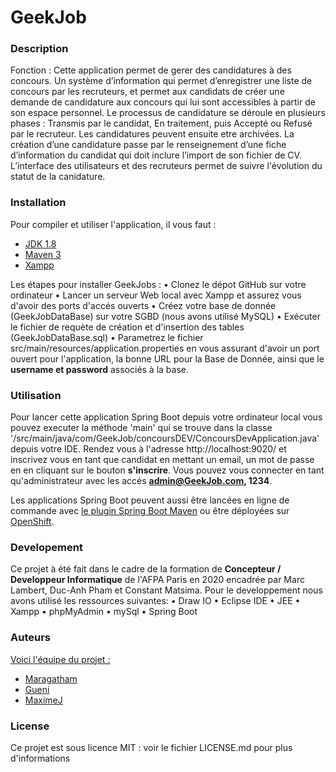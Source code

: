 # GeekJob             

### Description  

Fonction : Cette application permet de gerer des candidatures à des concours. Un système d’information qui permet d’enregistrer une liste de concours par les recruteurs, et permet aux candidats de créer une demande de candidature aux concours qui lui sont accessibles à partir de son espace personnel. Le processus de candidature se déroule en plusieurs phases : Transmis par le candidat, En traitement, puis Accepté ou Refusé par le recruteur. Les candidatures peuvent ensuite etre archivées. La création d’une candidature passe par le renseignement d’une fiche d’information du candidat qui doit inclure l’import de son fichier de CV. L’interface des utilisateurs et des recruteurs permet de suivre l'évolution du statut de la canidature.  


### Installation  

Pour compiler et utiliser l'application, il vous faut :
- [JDK 1.8](http://www.oracle.com/technetwork/java/javase/downloads/jdk8-downloads-2133151.html)
- [Maven 3](https://maven.apache.org)
- [Xampp](https://www.apachefriends.org/fr/index.html)

Les étapes pour installer GeekJobs :
    • Clonez le dépot GitHub sur votre ordinateur
    • Lancer un serveur Web local avec Xampp et assurez vous d'avoir des ports d'accés ouverts 
    • Créez votre base de donnée (GeekJobDataBase) sur votre SGBD (nous avons utilisé MySQL) 
    • Exécuter le fichier de requète de création et d'insertion des tables (GeekJobDataBase.sql)
    • Parametrez le fichier src/main/resources/application.properties en vous assurant d'avoir un port ouvert pour l'application, la bonne URL pour la Base de Donnée, ainsi que le **username et password** associés à la base.


### Utilisation 

Pour lancer cette application Spring Boot depuis votre ordinateur local vous pouvez executer la méthode 'main' qui se trouve dans la classe '/src/main/java/com/GeekJob/concoursDEV/ConcoursDevApplication.java' depuis votre IDE. Rendez vous à l'adresse http://localhost:9020/ et inscrivez vous en tant que candidat en mettant un email, un mot de passe en en cliquant sur le bouton **s'inscrire**. Vous pouvez vous connecter en tant qu'administrateur avec les accés **admin@GeekJob.com, 1234**.

Les applications Spring Boot peuvent aussi être lancées en ligne de commande avec [le plugin Spring Boot Maven](https://docs.spring.io/spring-boot/docs/current/reference/html/build-tool-plugins.html#build-tool-plugins-maven-plugin) ou être déployées sur [OpenShift](https://docs.openshift.com/container-platform/3.9/cli_reference/get_started_cli.html).

### Developement  

Ce projet à été fait dans le cadre de la formation de **Concepteur / Developpeur Informatique** de l'AFPA Paris en 2020 encadrée par Marc Lambert, Duc-Anh Pham et Constant Matsima. Pour le developpement nous avons utilisé les ressources suivantes:
    • Draw IO
    • Eclipse IDE
    • JEE
    • Xampp
    • phpMyAdmin
    • mySql
    • Spring Boot

### Auteurs  

[Voici l'équipe du projet :](https://github.com/maximej/GestionCandidature/contributors)
- [Maragatham](https://github.com/MaragathamJAYARAM)
- [Gueni](hhttps://github.com/little-devop)
- [MaximeJ](https://github.com/maximej)


### License  

Ce projet est sous licence MIT : voir le fichier LICENSE.md pour plus d'informations
